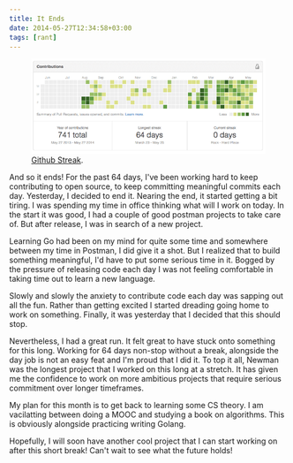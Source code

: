 ```yaml
---
title: It Ends
date: 2014-05-27T12:34:58+03:00
tags: [rant]
---
```


<figure>
	<a href="#"><img src="/images/github_streak.png"></a>
	<figcaption><a href="https://github.com/prakhar1989" title="Newman Demo">Github Streak</a>.</figcaption>
</figure>

And so it ends! For the past 64 days, I've been working hard to keep contributing to open source, to keep committing meaningful commits each day. Yesterday, I decided to end it. Nearing the end, it started getting a bit tiring. I was spending my time in office thinking what will I work on today. In the start it was good, I had a couple of good postman projects to take care of. But after release, I was in search of a new project.

Learning Go had been on my mind for quite some time and somewhere between my time in Postman, I did give it a shot. But I realized that to build something meaningful, I'd have to put some serious time in it. Bogged by the pressure of releasing code each day I was not feeling comfortable in taking time out to learn a new language.

Slowly and slowly the anxiety to contribute code each day was sapping out all the fun. Rather than getting excited I started dreading going home to work on something. Finally, it was yesterday that I decided that this should stop.

Nevertheless, I had a great run. It felt great to have stuck onto something for this long. Working for 64 days non-stop without a break, alongside the day job is not an easy feat and I'm proud that I did it. To top it all, Newman was the longest project that I worked on this long at a stretch. It has given me the confidence to work on more ambitious projects that require serious commitment over longer timeframes.

My plan for this month is to get back to learning some CS theory. I am vacilatting between doing a MOOC and studying a book on algorithms. This is obviously alongside practicing writing Golang.

Hopefully, I will soon have another cool project that I can start working on after this short break! Can't wait to see what the future holds! 
